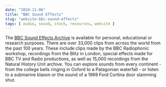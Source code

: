 ```yaml
---
date: "2024-11-06"
title: "BBC Sound Effects"
slug: "website-bbc-sound-effects"
tags: [ audio, sound, stock, resources, website ]
---
```




The [BBC Sound Effects Archive][1] is available for personal, educational or research purposes. There are over 33,000 clips from across the world from the past 100 years. These include clips made by the BBC Radiophonic workshop, recordings from the Blitz in London, special effects made for BBC TV and Radio productions, as well as 15,000 recordings from the Natural History Unit archive. You can explore sounds from every continent - from the college bells ringing in Oxford to a Patagonian waterfall - or listen to a submarine klaxon or the sound of a 1969 Ford Cortina door slamming shut.



   [1]: https://sound-effects.bbcrewind.co.uk/
